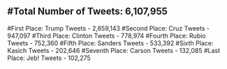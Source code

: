#Total Number of Tweets: 6,107,955 
---
#First Place: Trump Tweets - 2,659,143
#Second Place: Cruz Tweets - 947,097
#Third Place: Clinton Tweets - 778,974
#Fourth Place: Rubio Tweets - 752,360
#Fifth Place: Sanders Tweets - 533,392
#Sixth Place: Kasich Tweets - 202,646
#Seventh Place: Carson Tweets - 132,085
#Last Place: Jeb! Tweets - 102,275
